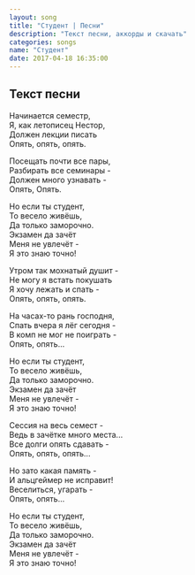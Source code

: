 ```yaml
---
layout: song
title: "Студент | Песни"
description: "Текст песни, аккорды и скачать"
categories: songs
name: "Студент"
date: 2017-04-18 16:35:00
---
```



## Текст песни  
Начинается семестр,  
Я, как летописец Нестор,  
Должен лекции писать  
Опять, опять, опять.  

Посещать почти все пары,  
Разбирать все семинары -  
Должен много узнавать -  
Опять, Опять.  

Но если ты студент,  
То весело живёшь,  
Да только заморочно.  
Экзамен да зачёт  
Меня не увлечёт -  
Я это знаю точно!  

Утром так мохнатый душит -  
Не могу я встать покушать  
Я хочу лежать и спать -  
Опять, опять, опять.  

На часах-то рань господня,  
Спать вчера я лёг сегодня -  
В комп не мог не поиграть -  
Опять, опять...  

Но если ты студент,  
То весело живёшь,  
Да только заморочно.  
Экзамен да зачёт  
Меня не увлечёт -  
Я это знаю точно! 

Сессия на весь семест -  
Ведь в зачётке много места...  
Все долги опять сдавать -   
Опять, опять, опять...  

Но зато какая память -  
И альцгеймер не исправит!  
Веселиться, угарать -  
Опять, опять...  

Но если ты студент,  
То весело живёшь,  
Да только заморочно.  
Экзамен да зачёт  
Меня не увлечёт -  
Я это знаю точно! 